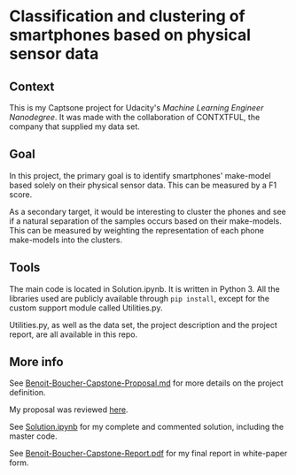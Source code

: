 # Classification and clustering of smartphones based on physical sensor data

## Context
This is my Captsone project for Udacity's _Machine Learning Engineer Nanodegree_. It was made with the collaboration of CONTXTFUL, the company that supplied my data set.

## Goal
In this project, the primary goal is to identify smartphones' make-model based solely on their physical sensor data. This can be measured by a F1 score.

As a secondary target, it would be interesting to cluster the phones and see if a natural separation of the samples occurs based on their make-models. This can be measured by weighting the representation of each phone make-models into the clusters.

## Tools
The main code is located in Solution.ipynb. It is written in Python 3. All the libraries used are publicly available through `pip install`, except for the custom support module called Utilities.py.

Utilities.py, as well as the data set, the project description and the project report, are all available in this repo.


## More info
See [Benoit-Boucher-Capstone-Proposal.md](https://github.com/Fluzzroz/Contxtful-phone-model/blob/master/Benoit-Boucher-Capstone-Proposal.md) for more details on the project definition.

My proposal was reviewed [here](https://review.udacity.com/#!/reviews/1360798).

See [Solution.ipynb](https://github.com/Fluzzroz/Contxtful-phone-model/blob/master/Solution.ipynb) for my complete and commented solution, including the master code.

See [Benoit-Boucher-Capstone-Report.pdf](https://github.com/Fluzzroz/Contxtful-phone-model/blob/master/Benoit-Boucher-Capstone-Report.pdf) for my final report in white-paper form.

